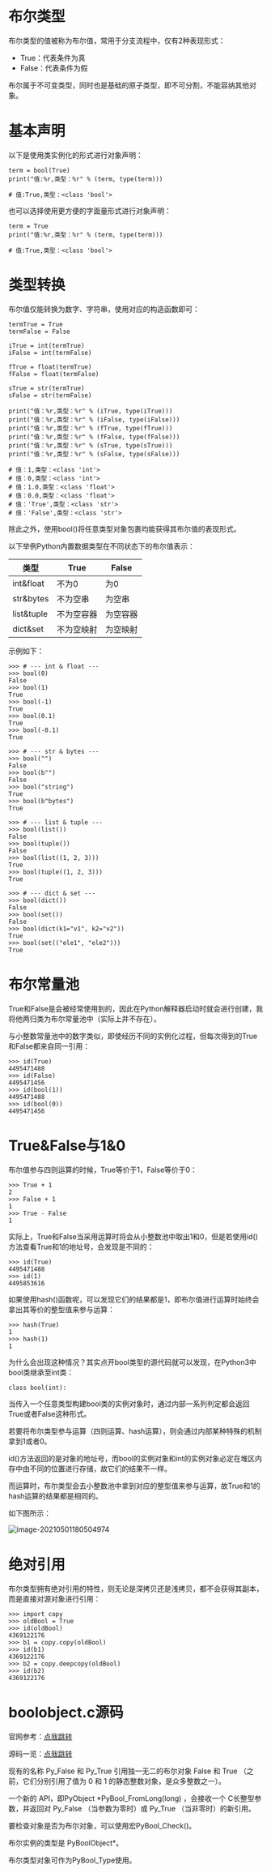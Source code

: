 # 布尔类型

布尔类型的值被称为布尔值，常用于分支流程中，仅有2种表现形式：

- True：代表条件为真
- False：代表条件为假



布尔属于不可变类型，同时也是基础的原子类型，即不可分割，不能容纳其他对象。

# 基本声明

以下是使用类实例化的形式进行对象声明：

```
term = bool(True)
print("值:%r,类型：%r" % (term, type(term)))

# 值:True,类型：<class 'bool'>
```

也可以选择使用更方便的字面量形式进行对象声明：

```
term = True
print("值:%r,类型：%r" % (term, type(term)))

# 值:True,类型：<class 'bool'>
```

# 类型转换

布尔值仅能转换为数字、字符串，使用对应的构造函数即可：

```
termTrue = True
termFalse = False

iTrue = int(termTrue)
iFalse = int(termFalse)

fTrue = float(termTrue)
fFalse = float(termFalse)

sTrue = str(termTrue)
sFalse = str(termFalse)

print("值：%r,类型：%r" % (iTrue, type(iTrue)))
print("值：%r,类型：%r" % (iFalse, type(iFalse)))
print("值：%r,类型：%r" % (fTrue, type(fTrue)))
print("值：%r,类型：%r" % (fFalse, type(fFalse)))
print("值：%r,类型：%r" % (sTrue, type(sTrue)))
print("值：%r,类型：%r" % (sFalse, type(sFalse)))

# 值：1,类型：<class 'int'>
# 值：0,类型：<class 'int'>
# 值：1.0,类型：<class 'float'>
# 值：0.0,类型：<class 'float'>
# 值：'True',类型：<class 'str'>
# 值：'False',类型：<class 'str'>
```

除此之外，使用bool()将任意类型对象包裹均能获得其布尔值的表现形式。

以下举例Python内置数据类型在不同状态下的布尔值表示：

| 类型       | True       | False    |
| ---------- | ---------- | -------- |
| int&float  | 不为0      | 为0      |
| str&bytes  | 不为空串   | 为空串   |
| list&tuple | 不为空容器 | 为空容器 |
| dict&set   | 不为空映射 | 为空映射 |

示例如下：

```
>>> # --- int & float ---
>>> bool(0)
False
>>> bool(1)
True
>>> bool(-1)
True
>>> bool(0.1)
True
>>> bool(-0.1)
True

>>> # --- str & bytes ---
>>> bool("")
False
>>> bool(b"")
False
>>> bool("string")
True
>>> bool(b"bytes")
True

>>> # --- list & tuple ---
>>> bool(list())
False
>>> bool(tuple())
False
>>> bool(list((1, 2, 3)))
True
>>> bool(tuple((1, 2, 3)))
True

>>> # --- dict & set ---
>>> bool(dict())
False
>>> bool(set())
False
>>> bool(dict(k1="v1", k2="v2"))
True
>>> bool(set(("ele1", "ele2")))
True
```





# 布尔常量池

True和False是会被经常使用到的，因此在Python解释器启动时就会进行创建，我将他两归类为布尔常量池中（实际上并不存在）。

与小整数常量池中的数字类似，即使经历不同的实例化过程，但每次得到的True和False都来自同一引用：

```
>>> id(True)
4495471488
>>> id(False)
4495471456
>>> id(bool(1))
4495471488
>>> id(bool(0))
4495471456
```



# True&False与1&0

布尔值参与四则运算的时候，True等价于1，False等价于0：

```
>>> True + 1
2
>>> False + 1
1
>>> True - False
1
```

实际上，True和False当采用运算时将会从小整数池中取出1和0，但是若使用id()方法查看True和1的地址号，会发现是不同的：

```
>>> id(True)
4495471488
>>> id(1)
4495853616
```

如果使用hash()函数呢，可以发现它们的结果都是1，即布尔值进行运算时始终会拿出其等价的整型值来参与运算：

```
>>> hash(True)
1
>>> hash(1)
1
```

为什么会出现这种情况？其实点开bool类型的源代码就可以发现，在Python3中bool类继承至int类：

```
class bool(int):
```

当传入一个任意类型构建bool类的实例对象时，通过内部一系列判定都会返回True或者False这种形式。

若要将布尔类型参与运算（四则运算、hash运算），则会通过内部某种特殊的机制拿到1或者0。

id()方法返回的是对象的地址号，而bool的实例对象和int的实例对象必定在堆区内存中由不同的位置进行存储，故它们的结果不一样。

而运算时，布尔类型会去小整数池中拿到对应的整型值来参与运算，故True和1的hash运算的结果都是相同的。

如下图所示：

![image-20210501180504974](https://images-1302522496.cos.ap-nanjing.myqcloud.com/img/image-20210501180504974.png)



# 绝对引用

布尔类型拥有绝对引用的特性，则无论是深拷贝还是浅拷贝，都不会获得其副本，而是直接对源对象进行引用：

```
>>> import copy
>>> oldBool = True
>>> id(oldBool)
4369122176
>>> b1 = copy.copy(oldBool)
>>> id(b1)
4369122176
>>> b2 = copy.deepcopy(oldBool)
>>> id(b2)
4369122176
```



# boolobject.c源码

官网参考：[点我跳转](https://docs.python.org/3.6/c-api/bool.html)

源码一览：[点我跳转](https://github.com/KahnDepot/cpython/blob/main/Objects/boolobject.c)

现有的名称 Py_False 和 Py_True 引用独一无二的布尔对象 False 和 True （之前，它们分别引用了值为 0 和 1 的静态整数对象，是众多整数之一）。

一个新的 API，即PyObject *PyBool_FromLong(long) ，会接收一个 C长整型参数，并返回对 Py_False （当参数为零时）或 Py_True （当非零时）的新引用。

要检查对象是否为布尔对象，可以使用宏PyBool_Check()。

布尔实例的类型是 PyBoolObject\*。

布尔类型对象可作为PyBool_Type使用。

